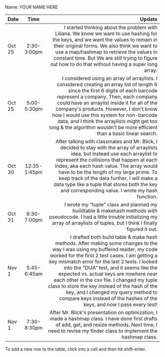 Name: YOUR NAME HERE

| Date   |     Time     |                                                                                                                                                                                                                                                                                                                                                                                                                                                                                                                                   Update |
|:-------|:------------:|-----------------------------------------------------------------------------------------------------------------------------------------------------------------------------------------------------------------------------------------------------------------------------------------------------------------------------------------------------------------------------------------------------------------------------------------------------------------------------------------------------------------------------------------:|
| Oct 25 | 2:30-3:00pm  |                                                                                                                                                                                                    I started thinking about the problem with Liliana. We know we want to use hashing for the keys, and we want the values to remain in their original forms. We also think we want to use a map/hashmap to retrieve the values in constant time. But We are still trying to figure out how to do that without having a super long array. |
| Oct 25 | 5:00-5:30pm  |                                                                                            I considered using an array of arraylists. I considered creating an array list of length 6 since the first 6 digits of each barcode represent a company. Then, each company could have an arraylist inside it for all of the company's products. However, I don't know how I would use this system for non-barcode data, and I think the arraylists might get too long & the algorithm wouldn't be more efficient than a basic linear search. |
| Oct 30 | 12:35-1:45pm |                                                                                                                After talking with classmates and Mr. Blick, I decided to stay with the array of arraylists idea, but instead use each arraylist to represent the collisions that happen at each index, aka each hash value. The array would have to be the length of my large prime. To keep track of the data further, I will make a data type like a tuple that stores both the key and corresponding value. I wrote my hash function. |
| Oct 31 | 6:30-7:00pm  |                                                                                                                                                                                                                                                                                                                                       I wrote my "tuple" class and planned my buildtable & makehash methods with pseudocode. I had a little trouble initializing my array of arraylists of tuples, but I think I finally figured it out. |
| Nov 1  | 5:45-6:45am  | I drafted both build table & make hash methods. After making some changes to the way I was using my buffered reader, my code worked for the first 2 test cases. I am getting a key mismatch error for the last 2 tests. I looked into the "DIJA" test, and it seems like the expected vs. actual keys are nowhere near each other in the csv file. I changed my tuple class to store the key instead of the hash of the key, and I changed my query method to compare keys instead of the hashes of the keys, and now I pass every test! |
| Nov 1  | 7:30-8:30pm  |                                                                                                                                                                                                                                                                                                                            After Mr. Blick's presentation on optimization, I made a hashmap class. I have done first drafts of add, get, and resize methods. Next time, I need to revise my finder class to implement the hashmap class. |


To add a new row to the table, click into a cell and then hit shift-enter.